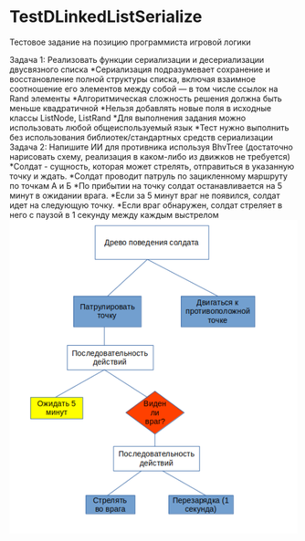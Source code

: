 # TestDLinkedListSerialize
 Тестовое задание на позицию программиста игровой логики

 Задача 1: Реализовать функции сериализации и десериализации двусвязного списка
    *Сериализация подразумевает сохранение и восстановление полной структуры списка, включая взаимное соотношение его элементов между собой — в том числе ссылок на Rand элементы
    *Алгоритмическая сложность решения должна быть меньше квадратичной
    *Нельзя добавлять новые поля в исходные классы ListNode, ListRand
    *Для выполнения задания можно использовать любой общеиспользуемый язык
    *Тест нужно выполнить без использования библиотек/стандартных средств сериализации
Задача 2: Напишите ИИ  для противника используя BhvTree (достаточно нарисовать схему, реализация в каком-либо из движков не требуется)
    *Солдат - сущность, которая может стрелять, отправиться в указанную точку и ждать.
    *Солдат проводит патруль по зацикленному маршруту по точкам А и Б
    *По прибытии на точку солдат останавливается на 5 минут в ожидании врага. *Если за 5 минут враг не появился, солдат идет на следующую точку.
    *Если враг обнаружен, солдат стреляет в него с паузой в 1 секунду между каждым выстрелом
 ![Второе задание](https://github.com/Breakdown08/TestDLinkedListSerialize/blob/main/BhvTree.png)
